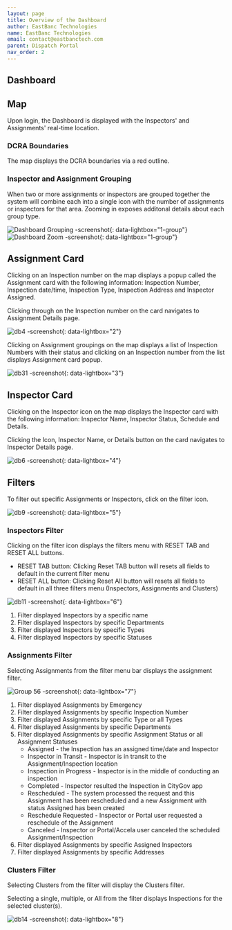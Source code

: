 ```yaml
---
layout: page
title: Overview of the Dashboard
author: EastBanc Technologies
name: EastBanc Technologies
email: contact@eastbanctech.com
parent: Dispatch Portal
nav_order: 2
---
```


<section id="dashboard" markdown="1">

# Dashboard

<section id="map" markdown="1">

## Map
Upon login, the Dashboard is displayed with the Inspectors' and Assignments' real-time location.

<section id="dcra-boundaries" markdown="1">

### DCRA Boundaries
The map displays the DCRA boundaries via a red outline.

</section>

<section id="inspector-and-assignment-grouping" markdown="1">

### Inspector and Assignment Grouping
When two or more assignments or inspectors are grouped together the system will combine each into a single icon with the number of assignments or inspectors for that area.  Zooming in exposes additonal details about each group type.  

![Dashboard Grouping -screenshot](../images/dispatch-portal/dp-dashboard/dashboard.png){: data-lightbox="1-group"}
![Dashboard Zoom -screenshot](../images/dispatch-portal/dp-dashboard/dashboard1.png){: data-lightbox="1-group"}

</section>
</section>

<section id="assignment-card" markdown="1">

## Assignment Card
Clicking on an Inspection number on the map displays a popup called the Assignment card with the following information: Inspection Number, Inspection date/time, Inspection Type, Inspection Address and Inspector Assigned.

Clicking through on the Inspection number on the card navigates to Assignment Details page.

![db4 -screenshot](../images/dispatch-portal/dp-dashboard/assignment.png){: data-lightbox="2"}

Clicking on Assignment groupings on the map displays a list of Inspection Numbers with their status and clicking on an Inspection number from the list displays Assignment card popup.

![db31 -screenshot](../images/dispatch-portal/dp-dashboard/assignment2.png){: data-lightbox="3"}

</section>

<section id="inspector-card" markdown="1">

## Inspector Card
Clicking on the Inspector icon on the map displays the Inspector card with the following information: Inspector Name, Inspector Status, Schedule and Details.

Clicking the Icon, Inspector Name, or Details button on the card navigates to Inspector Details page.

![db6 -screenshot](../images/dispatch-portal/dp-dashboard/inspector-card.png){: data-lightbox="4"}

</section>

<section id="filters" markdown="1">

## Filters
To filter out specific Assignments or Inspectors, click on the filter icon.

![db9 -screenshot](../images/dispatch-portal/dp-dashboard/filters.png){: data-lightbox="5"}

<section id="inspectors-filter" markdown="1">

### Inspectors Filter
Clicking on the filter icon displays the filters menu with RESET TAB and RESET ALL buttons.
   * RESET TAB button: Clicking Reset TAB button will resets all fields to default in the current filter menu
   * RESET ALL button: Clicking Reset All button will resets all fields to default in all three filters menu (Inspectors, Assignments and Clusters) 

![db11 -screenshot](../images/dispatch-portal/dp-dashboard/filters2.png){: data-lightbox="6"}

1. Filter displayed Inspectors by a specific name
2. Filter displayed Inspectors by specific Departments
3. Filter displayed Inspectors by specific Types
4. Filter displayed Inspectors by specific Statuses

</section>

<section id="assignments-filter" markdown="1">

### Assignments Filter
Selecting Assignments from the filter menu bar displays the assignment filter.

![Group 56 -screenshot](../images/dispatch-portal/dp-dashboard/assignments-filter.png){: data-lightbox="7"}

1. Filter displayed Assignments by Emergency
2. Filter displayed Assignments by specific Inspection Number
3. Filter displayed Assignments by specific Type or all Types
4. Filter displayed Assignments by specific Departments
5. Filter displayed Assignments by specific Assignment Status or all Assignment Statuses
   * Assigned - the Inspection has an assigned time/date and Inspector
   * Inspector in Transit - Inspector is in transit to the Assignment/Inspection location
   * Inspection in Progress - Inspector is in the middle of conducting an inspection
   * Completed - Inspector resulted the Inspection in CityGov app
   * Rescheduled - The system processed the request and this Assignment has been rescheduled and a new Assignment with status Assigned has been created
   * Reschedule Requested - Inspector or Portal user requested a reschedule of the Assignment
   * Canceled - Inspector or Portal/Accela user canceled the scheduled Assignment/Inspection
6. Filter displayed Assignments by specific Assigned Inspectors
7. Filter displayed Assignments by specific Addresses
</section>


<section id="clusters-filter" markdown="1">

### Clusters Filter
Selecting Clusters from the filter will display the Clusters filter.

Selecting a single, multiple, or All from the filter  displays Inspections for the selected cluster(s).

![db14 -screenshot](../images/dispatch-portal/dp-dashboard/clusters-filter.png){: data-lightbox="8"}

</section>
</section>
</section>

